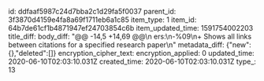 id: ddfaaf5987c24d7bba2c1d29fa5f0037
parent_id: 3f3870d4159e4fa8a69f1711eb6a1c85
item_type: 1
item_id: 64b7de61cf1b4871947ef24703854c6b
item_updated_time: 1591754002203
title_diff: 
body_diff: "@@ -14,5 +14,69 @@\n ers:\n-%09\n+ Shows all links between citations for a specified research paper\n"
metadata_diff: {"new":{},"deleted":[]}
encryption_cipher_text: 
encryption_applied: 0
updated_time: 2020-06-10T02:03:10.031Z
created_time: 2020-06-10T02:03:10.031Z
type_: 13